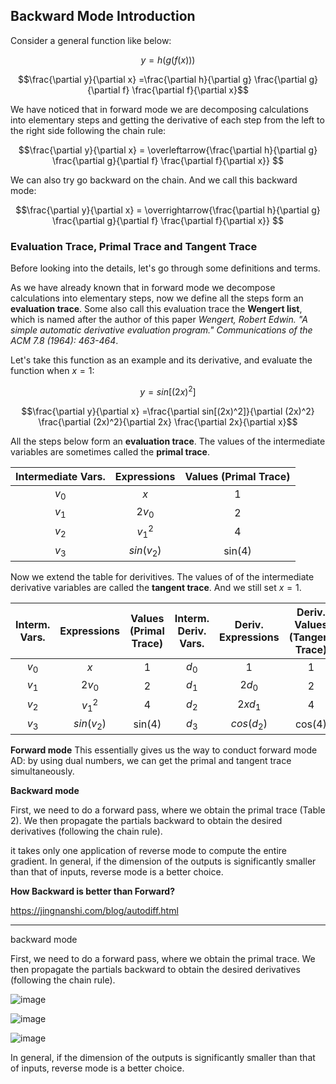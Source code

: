 ## Backward Mode Introduction

Consider a general function like below:

$$y = h ( g ( f(x) ) )$$

$$\frac{\partial y}{\partial x} =\frac{\partial h}{\partial g} \frac{\partial g}{\partial f} \frac{\partial f}{\partial x}$$

We have noticed that in forward mode we are decomposing calculations into elementary steps and getting the derivative of each step from the left to the right side following the chain rule:

$$\frac{\partial y}{\partial x} = \overleftarrow{\frac{\partial h}{\partial g} \frac{\partial g}{\partial f} \frac{\partial f}{\partial x}} $$

We can also try go backward on the chain. And we call this backward mode:

$$\frac{\partial y}{\partial x} = \overrightarrow{\frac{\partial h}{\partial g} \frac{\partial g}{\partial f} \frac{\partial f}{\partial x}} $$


### Evaluation Trace, Primal Trace and Tangent Trace

Before looking into the details, let's go through some definitions and terms. 

As we have already known that in forward mode we decompose calculations into elementary steps, now we define all the steps form an __evaluation trace__. Some also call this evaluation trace the __Wengert list__, which is named after the author of this paper *Wengert, Robert Edwin. "A simple automatic derivative evaluation program." Communications of the ACM 7.8 (1964): 463-464*.

Let's take this function as an example and its derivative, and evaluate the function when $x = 1$:

$$y = sin[(2x)^2]$$

$$\frac{\partial y}{\partial x} =\frac{\partial sin[(2x)^2]}{\partial (2x)^2} \frac{\partial (2x)^2}{\partial 2x} \frac{\partial 2x}{\partial x}$$

All the steps below form an __evaluation trace__. The values of the intermediate variables are sometimes called the __primal trace__.

| Intermediate Vars.                | Expressions | Values (Primal Trace)| 
|:---------------------------------:|:-----------:|:--------------------:|
| $v_0$                             | $x$         | 1                    |
| $v_1$                             | $2v_0$      | 2                    |
| $v_2$                             | $v_1^2$     | 4                    |
| $v_3$                             | $sin(v_2)$  | sin(4)               |

Now we extend the table for derivitives. The values of of the intermediate derivative variables are called the __tangent trace__. And we still set $x = 1$.

| Interm. Vars.                     | Expressions | Values (Primal Trace) | Interm. Deriv. Vars.     | Deriv. Expressions | Deriv. Values (Tangent Trace)| 
|:---------------------------------:|:-----------:|:---------------------:|:------------------------:|:------------------:|:----------------------------:|
| $v_0$                             | $x$         | 1                     |  $d_0$                   | 1                  | 1                            |
| $v_1$                             | $2v_0$      | 2                     |  $d_1$                   | $2d_0$             | 2                            |
| $v_2$                             | $v_1^2$     | 4                     |  $d_2$                   | $2xd_1$            | 4                            |
| $v_3$                             | $sin(v_2)$  | sin(4)                |  $d_3$                   | $cos(d_2)$         | cos(4)                       |



__Forward mode__
This essentially gives us the way to conduct forward mode AD: by using dual numbers, we can get the primal and tangent trace simultaneously.

__Backward mode__

First, we need to do a forward pass, where we obtain the primal trace (Table 2). We then propagate the partials backward to obtain the desired derivatives (following the chain rule).

it takes only one application of reverse mode to compute the entire gradient. In general, if the dimension of the outputs is significantly smaller than that of inputs, reverse mode is a better choice.

__How Backward is better than Forward?__


https://jingnanshi.com/blog/autodiff.html

-----------

backward mode

First, we need to do a forward pass, where we obtain the primal trace. We then propagate the partials backward to obtain the desired derivatives (following the chain rule).

![image](https://github.com/mincongzhang/AAD/assets/5571030/4a9bb3fa-656a-4266-a7c5-6248457d050e)

![image](https://github.com/mincongzhang/AAD/assets/5571030/55fd41aa-dd89-4392-8660-356870fe8256)

![image](https://github.com/mincongzhang/AAD/assets/5571030/56a0c03b-655a-44bb-b415-9e60826968c2)



In general, if the dimension of the outputs is significantly smaller than that of inputs, reverse mode is a better choice.
